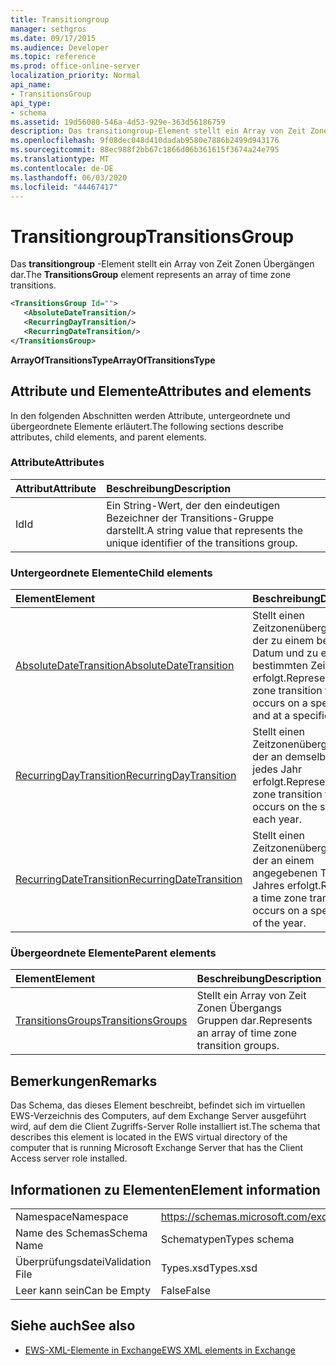 ```yaml
---
title: Transitiongroup
manager: sethgros
ms.date: 09/17/2015
ms.audience: Developer
ms.topic: reference
ms.prod: office-online-server
localization_priority: Normal
api_name:
- TransitionsGroup
api_type:
- schema
ms.assetid: 19d56080-546a-4d53-929e-363d56186759
description: Das transitiongroup-Element stellt ein Array von Zeit Zonen Übergängen dar.
ms.openlocfilehash: 9f08dec048d410dadab9580e7886b2499d943176
ms.sourcegitcommit: 88ec988f2bb67c1866d06b361615f3674a24e795
ms.translationtype: MT
ms.contentlocale: de-DE
ms.lasthandoff: 06/03/2020
ms.locfileid: "44467417"
---
```

# <a name="transitionsgroup"></a><span data-ttu-id="4119f-103">Transitiongroup</span><span class="sxs-lookup"><span data-stu-id="4119f-103">TransitionsGroup</span></span>

<span data-ttu-id="4119f-104">Das **transitiongroup** -Element stellt ein Array von Zeit Zonen Übergängen dar.</span><span class="sxs-lookup"><span data-stu-id="4119f-104">The **TransitionsGroup** element represents an array of time zone transitions.</span></span> 
  
```xml
<TransitionsGroup Id="">
   <AbsoluteDateTransition/>
   <RecurringDayTransition/>
   <RecurringDateTransition/>
</TransitionsGroup>
```

 <span data-ttu-id="4119f-105">**ArrayOfTransitionsType**</span><span class="sxs-lookup"><span data-stu-id="4119f-105">**ArrayOfTransitionsType**</span></span>
## <a name="attributes-and-elements"></a><span data-ttu-id="4119f-106">Attribute und Elemente</span><span class="sxs-lookup"><span data-stu-id="4119f-106">Attributes and elements</span></span>

<span data-ttu-id="4119f-107">In den folgenden Abschnitten werden Attribute, untergeordnete und übergeordnete Elemente erläutert.</span><span class="sxs-lookup"><span data-stu-id="4119f-107">The following sections describe attributes, child elements, and parent elements.</span></span>
  
### <a name="attributes"></a><span data-ttu-id="4119f-108">Attribute</span><span class="sxs-lookup"><span data-stu-id="4119f-108">Attributes</span></span>

|<span data-ttu-id="4119f-109">**Attribut**</span><span class="sxs-lookup"><span data-stu-id="4119f-109">**Attribute**</span></span>|<span data-ttu-id="4119f-110">**Beschreibung**</span><span class="sxs-lookup"><span data-stu-id="4119f-110">**Description**</span></span>|
|:-----|:-----|
|<span data-ttu-id="4119f-111">Id</span><span class="sxs-lookup"><span data-stu-id="4119f-111">Id</span></span>  <br/> |<span data-ttu-id="4119f-112">Ein String-Wert, der den eindeutigen Bezeichner der Transitions-Gruppe darstellt.</span><span class="sxs-lookup"><span data-stu-id="4119f-112">A string value that represents the unique identifier of the transitions group.</span></span>  <br/> |
   
### <a name="child-elements"></a><span data-ttu-id="4119f-113">Untergeordnete Elemente</span><span class="sxs-lookup"><span data-stu-id="4119f-113">Child elements</span></span>

|<span data-ttu-id="4119f-114">**Element**</span><span class="sxs-lookup"><span data-stu-id="4119f-114">**Element**</span></span>|<span data-ttu-id="4119f-115">**Beschreibung**</span><span class="sxs-lookup"><span data-stu-id="4119f-115">**Description**</span></span>|
|:-----|:-----|
|[<span data-ttu-id="4119f-116">AbsoluteDateTransition</span><span class="sxs-lookup"><span data-stu-id="4119f-116">AbsoluteDateTransition</span></span>](absolutedatetransition.md) <br/> |<span data-ttu-id="4119f-117">Stellt einen Zeitzonenübergang dar, der zu einem bestimmten Datum und zu einem bestimmten Zeitpunkt erfolgt.</span><span class="sxs-lookup"><span data-stu-id="4119f-117">Represents a time zone transition that occurs on a specific date and at a specific time.</span></span>  <br/> |
|[<span data-ttu-id="4119f-118">RecurringDayTransition</span><span class="sxs-lookup"><span data-stu-id="4119f-118">RecurringDayTransition</span></span>](recurringdaytransition.md) <br/> |<span data-ttu-id="4119f-119">Stellt einen Zeitzonenübergang dar, der an demselben Tag jedes Jahr erfolgt.</span><span class="sxs-lookup"><span data-stu-id="4119f-119">Represents a time zone transition that occurs on the same day each year.</span></span>  <br/> |
|[<span data-ttu-id="4119f-120">RecurringDateTransition</span><span class="sxs-lookup"><span data-stu-id="4119f-120">RecurringDateTransition</span></span>](recurringdatetransition.md) <br/> |<span data-ttu-id="4119f-121">Stellt einen Zeitzonenübergang dar, der an einem angegebenen Tag des Jahres erfolgt.</span><span class="sxs-lookup"><span data-stu-id="4119f-121">Represents a time zone transition that occurs on a specified day of the year.</span></span>  <br/> |
   
### <a name="parent-elements"></a><span data-ttu-id="4119f-122">Übergeordnete Elemente</span><span class="sxs-lookup"><span data-stu-id="4119f-122">Parent elements</span></span>

|<span data-ttu-id="4119f-123">**Element**</span><span class="sxs-lookup"><span data-stu-id="4119f-123">**Element**</span></span>|<span data-ttu-id="4119f-124">**Beschreibung**</span><span class="sxs-lookup"><span data-stu-id="4119f-124">**Description**</span></span>|
|:-----|:-----|
|[<span data-ttu-id="4119f-125">TransitionsGroups</span><span class="sxs-lookup"><span data-stu-id="4119f-125">TransitionsGroups</span></span>](transitionsgroups.md) <br/> |<span data-ttu-id="4119f-126">Stellt ein Array von Zeit Zonen Übergangs Gruppen dar.</span><span class="sxs-lookup"><span data-stu-id="4119f-126">Represents an array of time zone transition groups.</span></span>  <br/> |
   
## <a name="remarks"></a><span data-ttu-id="4119f-127">Bemerkungen</span><span class="sxs-lookup"><span data-stu-id="4119f-127">Remarks</span></span>

<span data-ttu-id="4119f-128">Das Schema, das dieses Element beschreibt, befindet sich im virtuellen EWS-Verzeichnis des Computers, auf dem Exchange Server ausgeführt wird, auf dem die Client Zugriffs-Server Rolle installiert ist.</span><span class="sxs-lookup"><span data-stu-id="4119f-128">The schema that describes this element is located in the EWS virtual directory of the computer that is running Microsoft Exchange Server that has the Client Access server role installed.</span></span>
  
## <a name="element-information"></a><span data-ttu-id="4119f-129">Informationen zu Elementen</span><span class="sxs-lookup"><span data-stu-id="4119f-129">Element information</span></span>

|||
|:-----|:-----|
|<span data-ttu-id="4119f-130">Namespace</span><span class="sxs-lookup"><span data-stu-id="4119f-130">Namespace</span></span>  <br/> |https://schemas.microsoft.com/exchange/services/2006/types  <br/> |
|<span data-ttu-id="4119f-131">Name des Schemas</span><span class="sxs-lookup"><span data-stu-id="4119f-131">Schema Name</span></span>  <br/> |<span data-ttu-id="4119f-132">Schematypen</span><span class="sxs-lookup"><span data-stu-id="4119f-132">Types schema</span></span>  <br/> |
|<span data-ttu-id="4119f-133">Überprüfungsdatei</span><span class="sxs-lookup"><span data-stu-id="4119f-133">Validation File</span></span>  <br/> |<span data-ttu-id="4119f-134">Types.xsd</span><span class="sxs-lookup"><span data-stu-id="4119f-134">Types.xsd</span></span>  <br/> |
|<span data-ttu-id="4119f-135">Leer kann sein</span><span class="sxs-lookup"><span data-stu-id="4119f-135">Can be Empty</span></span>  <br/> |<span data-ttu-id="4119f-136">False</span><span class="sxs-lookup"><span data-stu-id="4119f-136">False</span></span>  <br/> |
   
## <a name="see-also"></a><span data-ttu-id="4119f-137">Siehe auch</span><span class="sxs-lookup"><span data-stu-id="4119f-137">See also</span></span>



- [<span data-ttu-id="4119f-138">EWS-XML-Elemente in Exchange</span><span class="sxs-lookup"><span data-stu-id="4119f-138">EWS XML elements in Exchange</span></span>](ews-xml-elements-in-exchange.md)

